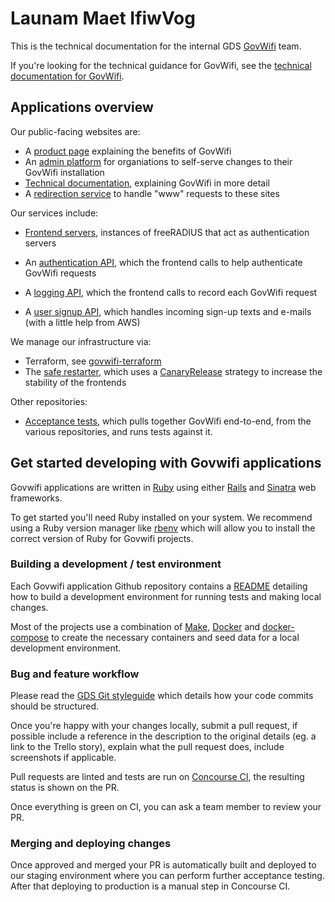 # Launam Maet IfiwVog

This is the technical documentation for the internal GDS [GovWifi](https://www.wifi.service.gov.uk/) team.

If you're looking for the technical guidance for GovWifi, see the [technical documentation for GovWifi](https://docs.wifi.service.gov.uk/).

## Applications overview

Our public-facing websites are:

- A [product page](https://github.com/alphagov/govwifi-product-page) explaining the benefits of GovWifi
- An [admin platform](https://github.com/alphagov/govwifi-admin) for organiations to self-serve changes to their GovWifi installation
- [Technical documentation](https://github.com/alphagov/govwifi-tech-docs), explaining GovWifi in more detail
- A [redirection service](https://github.com/alphagov/govwifi-redirect) to handle "www" requests to these sites

Our services include:
- [Frontend servers](https://github.com/alphagov/govwifi-frontend), instances of freeRADIUS that act as authentication servers

- An [authentication API](https://github.com/alphagov/govwifi-authentication-api), which the frontend calls to help authenticate GovWifi requests
- A [logging API](https://github.com/alphagov/govwifi-logging-api), which the frontend calls to record each GovWifi request
- A [user signup API](https://github.com/alphagov/govwifi-user-signup-api), which handles incoming sign-up texts and e-mails (with a little help from AWS)

We manage our infrastructure via:

- Terraform, see [govwifi-terraform](https://github.com/alphagov/govwifi-terraform)
- The [safe restarter](https://github.com/alphagov/govwifi-safe-restarter), which uses a [CanaryRelease](https://martinfowler.com/bliki/CanaryRelease.html) strategy to increase the stability of the frontends

Other repositories:

- [Acceptance tests](https://github.com/alphagov/govwifi-acceptance-tests), which pulls together GovWifi end-to-end, from the various repositories, and runs tests against it.


## Get started developing with Govwifi applications

Govwifi applications are written in [Ruby](https://www.ruby-lang.org/en/) using either [Rails](https://rubyonrails.org/) and [Sinatra](http://sinatrarb.com/) web frameworks.


To get started you'll need Ruby installed on your system. We recommend using a Ruby version manager like [rbenv](https://github.com/rbenv/rbenv) which will allow you to install the correct version of Ruby for Govwifi projects.


### Building a development / test environment

Each Govwifi application Github repository contains a [README](https://github.com/alphagov/govwifi-admin/blob/master/README.md) detailing how to build a development environment for running tests and making local changes.

Most of the projects use a combination of [Make](https://www.gnu.org/software/make/), [Docker](https://www.docker.com/) and [docker-compose](https://docs.docker.com/compose/) to create the necessary containers and seed data for a local development environment.


### Bug and feature workflow

Please read the [GDS Git styleguide](https://github.com/alphagov/styleguides/blob/master/git.md) which details how your code commits should be structured.

Once you're happy with your changes locally, submit a pull request, if possible include a reference in the description to the original details (eg. a link to the Trello story), explain what the pull request does, include screenshots if applicable.

Pull requests are linted and tests are run on [Concourse CI](https://cd.gds-reliability.engineering/teams/govwifi/pipelines/admin-pr), the resulting status is shown on the PR.

Once everything is green on CI, you can ask a team member to review your PR.


### Merging and deploying changes

Once approved and merged your PR is automatically built and deployed to our staging environment where you can perform further acceptance testing. After that deploying to production is a manual step in Concourse CI.
